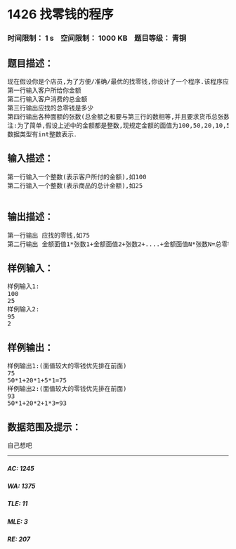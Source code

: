 # 1426 找零钱的程序   
### 时间限制： 1 s&nbsp;&nbsp;&nbsp;&nbsp;空间限制： 1000 KB&nbsp;&nbsp;&nbsp;&nbsp;题目等级： 青铜  
## 题目描述：  

<pre>
现在假设你是个店员,为了方便/准确/最优的找零钱,你设计了一个程序.该程序应该实现如下功能:
第一行输入客户所给你金额
第二行输入客户消费的总金额
第三行输出应找的总零钱是多少
第四行输出各种面额的张数(总金额之和要与第三行的数相等,并且要求货币总张数是最少的方案输出)
注:为了简单,假设上述中的金额都是整数,现规定金额的面值为100,50,20,10,5,1元.并且假定客户的金额总是大于所需支付的总金额.
数据类型有int整数表示．
</pre>
  
  
## 输入描述：  

<pre>
第一行输入一个整数(表示客户所付的金额),如100
第二行输入一个整数(表示商品的总计金额),如25
 
</pre>
  
  
## 输出描述：  

<pre>
第一行输出 应找的零钱,如75
第二行输出 金额面值1*张数1+金额面值2+张数2+....+金额面值N*张数N=总零钱数:.(面值较大的零钱优先排在前面，如５０元比２０元大，应排在前面)
</pre>
  
  
## 样例输入：  

<pre>
样例输入1:
100
25
样例输入2:
95
2
</pre>
  
  
## 样例输出：  

<pre>
样例输出1:(面值较大的零钱优先排在前面)
75
50*1+20*1+5*1=75
样例输出2:(面值较大的零钱优先排在前面)
93
50*1+20*2+1*3=93
</pre>
  
  
## 数据范围及提示：  

<pre>
自己想吧
</pre>
  
  
***  

##### AC: 1245  
##### WA: 1375  
##### TLE: 11  
##### MLE: 3  
##### RE: 207  
